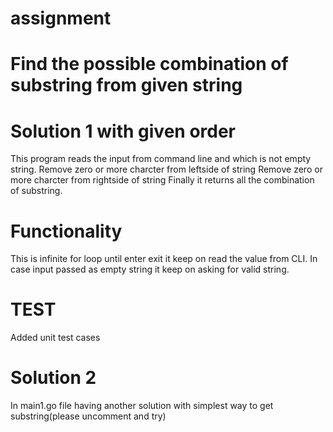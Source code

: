 # assignment
# Find the possible combination of substring from given string

# Solution 1 with given order
This program reads the input from command line and which is not empty string.
Remove zero or more charcter from leftside of string
Remove zero or more charcter from rightside of string
Finally it returns all the combination of substring.


# Functionality
This is infinite for loop until enter exit it keep on read the value from CLI.
In case input passed as empty string it keep on asking for valid string.

# TEST
Added unit test cases

# Solution 2
 In main1.go file having another solution with simplest way to get substring(please uncomment and try)
